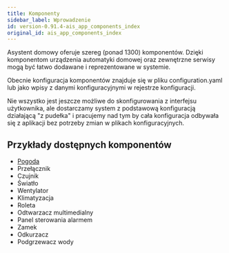 ```yaml
---
title: Komponenty
sidebar_label: Wprowadzenie
id: version-0.91.4-ais_app_components_index
original_id: ais_app_components_index
---
```


Asystent domowy oferuje szereg (ponad 1300) komponentów.
Dzięki komponentom urządzenia automatyki domowej oraz zewnętrzne serwisy mogą być łatwo dodawane i reprezentowane w systemie.

Obecnie konfiguracja komponentów znajduje się w pliku configuration.yaml lub jako wpisy z danymi konfiguracyjnymi w rejestrze konfiguracji.

Nie wszystko jest jeszcze możliwe do skonfigurowania z interfejsu użytkownika, ale dostarczamy system z podstawową konfiguracją działającą "z pudełka" i pracujemy nad tym by cała konfiguracja odbywała się z aplikacji bez potrzeby zmian w plikach konfiguracyjnych.

## Przykłady dostępnych komponentów

- [Pogoda](/AIS-docs/docs/en/ais_app_components_weather.html)
- Przełącznik
- Czujnik
- Światło
- Wentylator
- Klimatyzacja
- Roleta
- Odtwarzacz multimedialny
- Panel sterowania alarmem
- Zamek
- Odkurzacz
- Podgrzewacz wody
